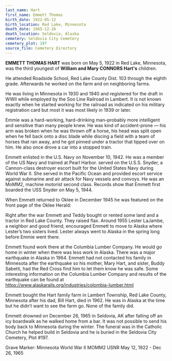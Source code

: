```yaml
---
last_name: Hart
first_name: Emmett Thomas
birth_date: 1922-05-12
birth_location: Red Lake, Minnesota
death_date: 1965-12-26
death_location: Seldovia, Alaska
cemetery: Seldovia City Cemetery
cemetery_plot: 197
source_file: Cemetery Directory
---
```

**EMMETT THOMAS HART** was born on May 5, 1922 in Red Lake, Minnesota, was the third youngest of **William and Mary CONNORS Hart's** children.

He attended  Roadside School, Red Lake County Dist. 103 through the eighth grade.  Afterwards he worked on the farm and on neighboring farms.  

He was living in Minnesota in 1930 and 1940 and registered for the draft in WWII while employed by the Soo Line Railroad in Lambert. It is not known exactly when he started working for the railroad as indicated on his military registration card but most it was most likely in 1939 or later. 

Emmie was a hard-working, hard-drinking man–probably more intelligent and sensitive than many people knew.  He was kind of accident-prone — his arm was broken when he was thrown off a horse, his head was split open when he fell back onto a disc blade while discing a field with a team of horses that ran away, and he got pinned under a tractor that tipped over on him.  He also once drove a car into a stopped train.

Emmett enlisted in the U.S. Navy on November 10, 1942.  He was a member of the US Navy and trained at Pearl Harbor. served on the U.S.S. Snyder, a Cannon-class destroyer escort built for the United States Navy during World War II. She served in the Pacific Ocean and provided escort service against submarine and air attack for Navy vessels and convoys. He was an MoMM2, machine motorist second class.  Records show that Emmett first boarded the USS Snyder on May 5, 1944.  

When Emmett returned to Oklee in December 1945 he was featured on the front page of the Oklee Herald:
 
Right after the war Emmett and Teddy bought or rented some land and a tractor in Red Lake County.  They raised flax.  Around 1955 Lester LaJambe, a neighbor and good friend, encouraged Emmett to move to Alaska where Lester’s two sisters lived.  Lester always went to Alaska in the spring long before Emmie went there.   

Emmett found work there at the Columbia Lumber Company.  He would go home in winter when there was less work in Alaska.  There was a major earthquake in Alaska in 1964.  Emmett had not contacted his family in Minnesota after the earthquake so his mother, Mary Hart, and sister, Buddy Sabetti, had the Red Cross find him to let them know he was safe.  Some interesting information on the Columbia Lumber Company and results of the earthquake can be found at https://www.alaskarails.org/industries/colombia-lumber.html

Emmett bought the Hart family farm in Lambert Township, Red Lake County, Minnesota after his dad, Bill Hart, died in 1962.  He was in Alaska at the time but he didn’t want to see the farm go.  None of the family did.  

Emmett drowned on December 26, 1965 in Seldovia, AK after falling off an icy boardwalk as he walked home from a bar.  It was not possible to send his body back to Minnesota during the winter. The funeral was in the Catholic Church he helped build in Seldovia and he is buried  in the Seldovia City Cemetery, Plot #197. 

Grave Marker: Minnesota World War II MOMM2 USNR May 12, 1922 - Dec 26, 1965
